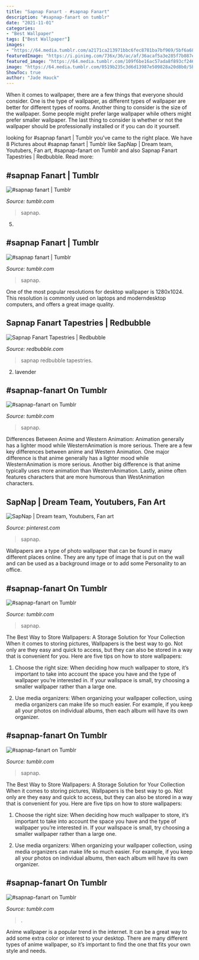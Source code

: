 ```yaml
---
title: "Sapnap Fanart - #sapnap Fanart"
description: "#sapnap-fanart on tumblr"
date: "2021-11-01"
categories:
- "Best Wallpaper"
tags: ["Best Wallpaper"]
images:
- "https://64.media.tumblr.com/a2171ca213971bbc6fec8781ba7bf969/5bf6a68b4857d2bd-59/s2048x3072/88ace55204e4f6fc8421ae53e5c9f33c9767f6cc.png"
featuredImage: "https://i.pinimg.com/736x/36/ac/af/36acaf5a3e285f7b087e2c1864c74e3f.jpg"
featured_image: "https://64.media.tumblr.com/109f6be16ac57ada8f893cf2463c0f50/5bf6a68b4857d2bd-49/s400x600/c5c48b466aced6f1d4dc9a4b4cc8a462bb64f52c.png"
image: "https://64.media.tumblr.com/0519b235c3d6d13987e509828a20d8b0/5bf6a68b4857d2bd-9f/s400x600/fe1e19c6b999c1c7edcb24b79dabb9afafc30446.png"
ShowToc: true
author: "Jade Hauck"
---
```



When it comes to wallpaper, there are a few things that everyone should consider. One is the type of wallpaper, as different types of wallpaper are better for different types of rooms. Another thing to consider is the size of the wallpaper. Some people might prefer large wallpaper while others might prefer smaller wallpaper. The last thing to consider is whether or not the wallpaper should be professionally installed or if you can do it yourself.

	

		
looking for #sapnap fanart | Tumblr you've came to the right place. We have 8 Pictures about #sapnap fanart | Tumblr like SapNap | Dream team, Youtubers, Fan art, #sapnap-fanart on Tumblr and also Sapnap Fanart Tapestries | Redbubble. Read more:
		
    
## #sapnap Fanart | Tumblr

<img loading=lazy src="https://64.media.tumblr.com/8fc73d6c81cd08ad73849cf03eac5e21/a4a614b2a4c826db-cd/s640x960/ebf33e4687559839c2d6b44754f53402ff406c4d.png" onerror="this.onerror=null;this.src='https://tse1.mm.bing.net/th?id=OIP.BK8qeMeloTfD6itvtSeyYQHaKY&amp;pid=15.1';" alt="#sapnap fanart | Tumblr">

_Source: tumblr.com_

>sapnap. 

	

5.

    
## #sapnap Fanart | Tumblr

<img loading=lazy src="https://64.media.tumblr.com/e2cfe9ef8c88a309ea158c9178d8b662/c279188228589606-29/s400x600/b41aaf1ff88a8c60d9f598013dfd71e0008d7bbc.png" onerror="this.onerror=null;this.src='https://tse1.mm.bing.net/th?id=OIP.Vvy4DsrLTM7aAFdMrOttqgAAAA&amp;pid=15.1';" alt="#sapnap fanart | Tumblr">

_Source: tumblr.com_

>sapnap. 

	

One of the most popular resolutions for desktop wallpaper is 1280x1024. This resolution is commonly used on laptops and moderndesktop computers, and offers a great image quality.

    
## Sapnap Fanart Tapestries | Redbubble

<img loading=lazy src="https://ih1.redbubble.net/image.1473329458.7871/tapestry,720x-pad,600x600,f8f8f8.jpg" onerror="this.onerror=null;this.src='https://tse3.mm.bing.net/th?id=OIP.V5Ehb3p993UUfsBOp2SKOwHaHa&amp;pid=15.1';" alt="Sapnap Fanart Tapestries | Redbubble">

_Source: redbubble.com_

>sapnap redbubble tapestries. 

	

2. lavender 

    
## #sapnap-fanart On Tumblr

<img loading=lazy src="https://64.media.tumblr.com/a2171ca213971bbc6fec8781ba7bf969/5bf6a68b4857d2bd-59/s2048x3072/88ace55204e4f6fc8421ae53e5c9f33c9767f6cc.png" onerror="this.onerror=null;this.src='https://tse1.mm.bing.net/th?id=OIP.WVclYjn8QfS621SCd9W4rAHaHa&amp;pid=15.1';" alt="#sapnap-fanart on Tumblr">

_Source: tumblr.com_

>sapnap. 

	

Differences Between Anime and Western Animation: Animation generally has a lighter mood while WesternAnimation is more serious.
There are a few key differences between anime and Western Animation. One major difference is that anime generally has a lighter mood while WesternAnimation is more serious. Another big difference is that anime typically uses more animation than WesternAnimation. Lastly, anime often features characters that are more humorous than WestAnimation characters.

    
## SapNap | Dream Team, Youtubers, Fan Art

<img loading=lazy src="https://i.pinimg.com/736x/36/ac/af/36acaf5a3e285f7b087e2c1864c74e3f.jpg" onerror="this.onerror=null;this.src='https://tse3.mm.bing.net/th?id=OIP.i2hU7uh-7D7QcD11asoBuwHaHU&amp;pid=15.1';" alt="SapNap | Dream team, Youtubers, Fan art">

_Source: pinterest.com_

>sapnap. 

	



Wallpapers are a type of photo wallpaper that can be found in many different places online. They are any type of image that is put on the wall and can be used as a background image or to add some Personality to an office.

    
## #sapnap-fanart On Tumblr

<img loading=lazy src="https://64.media.tumblr.com/0519b235c3d6d13987e509828a20d8b0/5bf6a68b4857d2bd-9f/s400x600/fe1e19c6b999c1c7edcb24b79dabb9afafc30446.png" onerror="this.onerror=null;this.src='https://tse3.mm.bing.net/th?id=OIP.XPEMZwYwwr0IiOqn56fRlQAAAA&amp;pid=15.1';" alt="#sapnap-fanart on Tumblr">

_Source: tumblr.com_

>sapnap. 

	

The Best Way to Store Wallpapers: A Storage Solution for Your Collection
When it comes to storing pictures, Wallpapers is the best way to go. Not only are they easy and quick to access, but they can also be stored in a way that is convenient for you. Here are five tips on how to store wallpapers:
1) Choose the right size: When deciding how much wallpaper to store, it’s important to take into account the space you have and the type of wallpaper you’re interested in. If your wallspace is small, try choosing a smaller wallpaper rather than a large one.

2) Use media organizers: When organizing your wallpaper collection, using media organizers can make life so much easier. For example, if you keep all your photos on individual albums, then each album will have its own organizer.

    
## #sapnap-fanart On Tumblr

<img loading=lazy src="https://64.media.tumblr.com/2ed1fc6bdd2a93a197727c0b81213a41/0e18ac1b4886e2c9-5f/s540x810/ffe521072c8f1c9de4fc1d8c09648b6f9d057b6e.png" onerror="this.onerror=null;this.src='https://tse4.mm.bing.net/th?id=OIP.j87GcHhAnQeDmGJjnh6OKAHaFD&amp;pid=15.1';" alt="#sapnap-fanart on Tumblr">

_Source: tumblr.com_

>sapnap. 

	

The Best Way to Store Wallpapers: A Storage Solution for Your Collection
When it comes to storing pictures, Wallpapers is the best way to go. Not only are they easy and quick to access, but they can also be stored in a way that is convenient for you. Here are five tips on how to store wallpapers:
1) Choose the right size: When deciding how much wallpaper to store, it’s important to take into account the space you have and the type of wallpaper you’re interested in. If your wallspace is small, try choosing a smaller wallpaper rather than a large one.

2) Use media organizers: When organizing your wallpaper collection, using media organizers can make life so much easier. For example, if you keep all your photos on individual albums, then each album will have its own organizer.

    
## #sapnap-fanart On Tumblr

<img loading=lazy src="https://64.media.tumblr.com/109f6be16ac57ada8f893cf2463c0f50/5bf6a68b4857d2bd-49/s400x600/c5c48b466aced6f1d4dc9a4b4cc8a462bb64f52c.png" onerror="this.onerror=null;this.src='https://tse4.mm.bing.net/th?id=OIP.M45mYX8ar_OTwiZ2LDzN3AAAAA&amp;pid=15.1';" alt="#sapnap-fanart on Tumblr">

_Source: tumblr.com_

>. 

	

Anime wallpaper is a popular trend in the internet. It can be a great way to add some extra color or interest to your desktop. There are many different types of anime wallpaper, so it’s important to find the one that fits your own style and needs.

